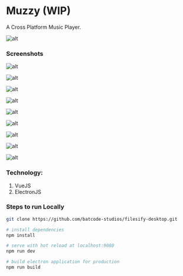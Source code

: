 # Muzzy (WIP)

A Cross Platform Music Player.

![alt](https://www.dropbox.com/s/vcksynoc4s254v8/Screenshot%20from%202018-10-23%2021-35-34.png?raw=1)

### Screenshots

![alt](https://www.dropbox.com/s/wrcjfb3z7dpje8v/Screenshot%20from%202018-10-23%2021-33-34.png?raw=1)

![alt](https://www.dropbox.com/s/1y285x7chdxp9ng/Screenshot%20from%202018-10-23%2021-33-51.png?raw=1)

![alt](https://www.dropbox.com/s/vcksynoc4s254v8/Screenshot%20from%202018-10-23%2021-35-34.png?raw=1)

![alt](https://www.dropbox.com/s/c316i3ln78smlbn/Screenshot%20from%202018-10-23%2021-35-55.png?raw=1)

![alt](https://www.dropbox.com/s/kie2ceb7s24p9gt/Screenshot%20from%202018-10-23%2021-36-25.png?raw=1)

![alt](https://www.dropbox.com/s/5tesbntg7b4nte8/Screenshot%20from%202018-10-23%2021-36-53.png?raw=1)

![alt](https://www.dropbox.com/s/gch2xpl6lda45hc/Screenshot%20from%202018-10-23%2021-37-18.png?raw=1)

![alt](https://www.dropbox.com/s/q4hmjf9njef3hdl/Screenshot%20from%202018-10-23%2021-37-46.png?raw=1)

![alt](https://www.dropbox.com/s/ohfp2petbd2fw8j/Screenshot%20from%202018-10-23%2021-38-01.png?raw=1)

### Technology:

1) VueJS
2) ElectronJS

### Steps to run Locally

``` bash
git clone https://github.com/batcode-studios/filesify-desktop.git

# install dependencies
npm install

# serve with hot reload at localhost:9080
npm run dev

# build electron application for production
npm run build
```

